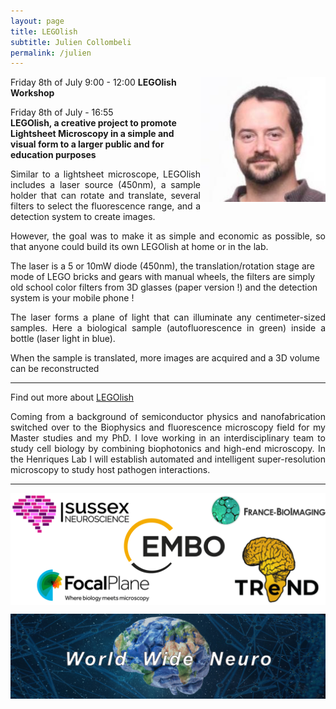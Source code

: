 ```yaml
---
layout: page
title: LEGOlish
subtitle: Julien Collombeli
permalink: /julien
---
```


<img align="right" width="200" src="./assets/Thumbnails/Julien.jpg"/>
Friday 8th of July 9:00 - 12:00  
<strong>LEGOlish Workshop </strong>  

Friday 8th of July - 16:55  
<strong> LEGOlish, a creative project to promote Lightsheet Microscopy in a simple and visual form to a larger public and for education purposes </strong>


<p style='text-align: justify;'>
Similar to a lightsheet microscope, LEGOlish includes a laser source (450nm), a sample holder that can rotate and translate, several filters to select the fluorescence range, and a detection system to create images.
</p>

<p style='text-align: justify;'>
However, the goal was to make it as simple and economic as possible, so that anyone could build its own LEGOlish at home or in the lab.

The laser is a 5 or 10mW diode (450nm), the translation/rotation stage are mode of LEGO bricks and gears with manual wheels, the filters are simply old school color filters from 3D glasses (paper version !) and the detection system is your mobile phone !
</p>

<p style='text-align: justify;'>
The laser forms a plane of light that can illuminate any centimeter-sized samples. Here a biological sample (autofluorescence in green) inside a bottle (laser light in blue).

When the sample is translated, more images are acquired and a 3D volume can be reconstructed
</p>

---

Find out more about <a href="http://legolish.org/"> LEGOlish </a>

<p style='text-align: justify;'>
Coming from a background of semiconductor physics and nanofabrication switched over to the Biophysics and fluorescence microscopy field for my Master studies and my PhD. I love working in an interdisciplinary team to study cell biology by combining biophotonics and high-end microscopy. In the Henriques Lab I will establish automated and intelligent super-resolution microscopy to study host pathogen interactions.
</p>

---

<img align="center" src="./assets/Logos/sponsors.png"/>


<img align="center"><img src="./assets/Logos/WWN.png"/>

